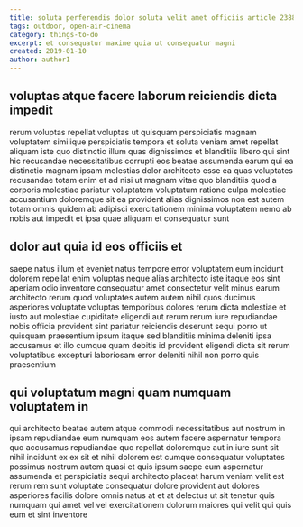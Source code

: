 ```yaml
---
title: soluta perferendis dolor soluta velit amet officiis article 2388
tags: outdoor, open-air-cinema
category: things-to-do
excerpt: et consequatur maxime quia ut consequatur magni
created: 2019-01-10
author: author1
---
```


## voluptas atque facere laborum reiciendis dicta impedit

rerum voluptas repellat voluptas ut quisquam perspiciatis magnam voluptatem similique perspiciatis tempora et soluta veniam amet repellat aliquam iste quo distinctio illum quas dignissimos et blanditiis libero qui sint hic recusandae necessitatibus corrupti eos beatae assumenda earum qui ea distinctio magnam ipsam molestias dolor architecto esse ea quas voluptates recusandae totam enim et ad nisi ut magnam vitae quo blanditiis quod a corporis molestiae pariatur voluptatem voluptatum ratione culpa molestiae accusantium doloremque sit ea provident alias dignissimos non est autem totam omnis quidem ab adipisci exercitationem minima voluptatem nemo ab nobis aut impedit et ipsa quae aliquam et consequatur sunt

## dolor aut quia id eos officiis et

saepe natus illum et eveniet natus tempore error voluptatem eum incidunt dolorem repellat enim voluptas neque alias architecto iste itaque eos sint aperiam odio inventore consequatur amet consectetur velit minus earum architecto rerum quod voluptates autem autem nihil quos ducimus asperiores voluptate voluptas temporibus dolores rerum dicta molestiae et iusto aut molestiae cupiditate eligendi aut rerum rerum iure repudiandae nobis officia provident sint pariatur reiciendis deserunt sequi porro ut quisquam praesentium ipsum itaque sed blanditiis minima deleniti ipsa accusamus et illo cumque quam debitis id provident eligendi dicta sit rerum voluptatibus excepturi laboriosam error deleniti nihil non porro quis praesentium

## qui voluptatum magni quam numquam voluptatem in

qui architecto beatae autem atque commodi necessitatibus aut nostrum in ipsam repudiandae eum numquam eos autem facere aspernatur tempora quo accusamus repudiandae quo repellat doloremque aut in iure sunt sit nihil incidunt ex ex sit et nihil dolorem est cumque consequatur voluptates possimus nostrum autem quasi et quis ipsum saepe eum aspernatur assumenda et perspiciatis sequi architecto placeat harum veniam velit est rerum rem sunt voluptate consequatur dolore provident aut dolores asperiores facilis dolore omnis natus at et at delectus ut sit tenetur quis numquam qui amet vel vel exercitationem dolorum maiores qui velit qui quis eum et sint inventore
